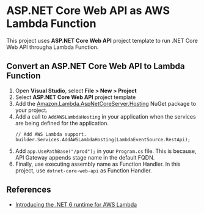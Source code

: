 # ASP.NET Core Web API as AWS Lambda Function

This project uses **ASP.NET Core Web API** project template to run .NET Core Web API througha Lambda Function.

## Convert an ASP.NET Core Web API to Lambda Function
1. Open **Visual Studio**, select **File > New > Project**
2. Select **ASP.NET Core Web API** project template
3. Add the [Amazon.Lambda.AspNetCoreServer.Hosting](https://www.nuget.org/packages/Amazon.Lambda.AspNetCoreServer.Hosting/) NuGet package to your project.
4. Add a call to `AddAWSLambdaHosting` in your application when the services are being defined for the application.
    ```
    // Add AWS Lambda support.
    builder.Services.AddAWSLambdaHosting(LambdaEventSource.RestApi);
    ```
5. Add `app.UsePathBase("/prod");` in your `Program.cs` file. This is because, API Gateway appends stage name in the default FQDN.
6. Finally, use executing assembly name as Function Handler. In this project, use `dotnet-core-web-api` as Function Handler.

## References
- [Introducing the .NET 6 runtime for AWS Lambda](https://aws.amazon.com/blogs/compute/introducing-the-net-6-runtime-for-aws-lambda/)